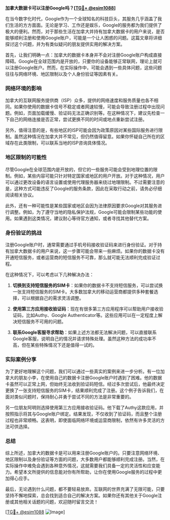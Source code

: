 **加拿大数据卡可以注册Google吗？[[TG💪+ @esim1088](https://t.me/s/esim1088)]**

在当今数字化时代，Google作为一个全球知名的科技巨头，其服务几乎涵盖了我们生活的方方面面。无论是学习、工作还是娱乐，Google的服务都为我们提供了极大的便利。然而，对于那些生活在加拿大并持有加拿大数据卡的用户来说，是否能够顺利注册和使用Google账户，可能是一个让人困惑的问题。这篇文章将详细探讨这个问题，并为有类似疑问的朋友提供实用的解决方案。

首先，让我们明确一点：加拿大的数据卡本身并不会对注册Google账户构成直接障碍。Google在全球范围内是开放的，只要你的设备能够正常联网，理论上就可以注册Google账户。然而，在实际操作中，可能会遇到一些具体问题，这些问题往往与网络环境、地区限制以及个人身份验证等因素有关。

### 网络环境的影响

加拿大的互联网服务提供商（ISP）众多，提供的网络速度和服务质量也各不相同。如果你使用的数据卡信号不稳定或者网速较慢，可能会导致注册过程中出现问题。例如，页面加载缓慢、验证码无法正确识别等。在这种情况下，建议先检查一下自己的网络连接是否正常，尝试更换不同的时间或地点重新尝试注册。

另外，值得注意的是，有些地区的ISP可能会因为政策原因对某些国际服务进行限制。虽然这种情况在加拿大并不常见，但仍然值得留意。如果你怀疑自己所在的区域存在此类限制，可以联系当地的ISP咨询具体情况。

### 地区限制的可能性

尽管Google在全球范围内是开放的，但它的一些服务可能会受到地理位置的限制。例如，某些内容可能只针对特定国家或地区的用户开放。对于这种情况，用户可以通过更改设备的语言设置或使用代理服务器来绕过地理限制。不过需要注意的是，这种方式可能违反了Google的服务条款，因此在采取行动之前，请务必仔细阅读相关协议。

此外，还有一种可能性是某些国家或地区会因为法律原因要求Google对其服务进行调整。例如，为了遵守当地的隐私保护法规，Google可能会限制某些功能的使用。如果遇到这类情况，建议耐心等待官方通知，或者寻找其他替代方案。

### 身份验证的挑战

注册Google账户时，通常需要通过手机号码接收验证码来进行身份验证。对于持有加拿大数据卡的用户来说，这一步骤可能会带来一些麻烦。如果你的数据卡没有开通短信服务，或者运营商的短信服务不可靠，那么就可能无法顺利完成验证过程。

在这种情况下，可以考虑以下几种解决办法：

1. **切换到支持短信服务的SIM卡**：如果你的数据卡不支持短信服务，可以尝试换一张支持短信服务的SIM卡。大多数加拿大的移动运营商都提供多种套餐选择，可以根据自己的需求灵活调整。

2. **使用第三方应用接收验证码**：现在有很多第三方应用程序可以帮助用户接收验证码，比如Authy、Google Authenticator等。这些应用可以在一定程度上解决短信服务不可用的问题。

3. **联系Google客服寻求帮助**：如果上述方法都无法解决问题，可以直接联系Google客服，说明自己的情况并请求特殊处理。虽然这种方法的成功率不高，但在某些特殊情况下还是值得一试的。

### 实际案例分享

为了更好地理解这个问题，我们可以通过一些真实的案例来进一步分析。有一位加拿大的朋友小李，在使用自己的数据卡注册Google账户时遇到了困难。他的数据卡虽然可以正常上网，但始终无法收到验证码短信。经过多次尝试后，他最终决定更换了一张支持短信服务的SIM卡，结果顺利完成了注册。这个例子告诉我们，在面对类似问题时，保持耐心并勇于尝试不同的方法是非常重要的。

另一位朋友阿明则选择使用第三方应用接收验证码。他下载了Authy这款应用，并按照指示将其与Google账户绑定。结果发现，不仅收到了验证码，而且整个注册过程也非常顺畅。这表明，即使面临网络环境或运营商限制，依然有许多灵活的方法可供选择。

### 总结

综上所述，加拿大的数据卡是可以用来注册Google账户的。只要注意网络环境、地区限制以及身份验证等方面的问题，大多数用户都能够顺利完成注册。当然，在实际操作中难免会遇到各种意外情况，这就需要我们具备一定的灵活性和应变能力。希望本文所提供的信息能对你有所帮助，让你在使用Google服务的过程中更加得心应手。

最后，无论遇到什么问题，都不要轻易放弃。互联网的世界充满了无限可能，只要坚持不懈地探索，总会找到适合自己的解决方案。如果你还有其他关于Google注册或其他相关话题的问题，欢迎随时留言交流！

[[TG💪+ @esim1088](https://t.me/s/esim1088) ![Image](https://i.postimg.cc/4NQfJmqS/Snipaste-2025-05-13-00-14-12.png)]